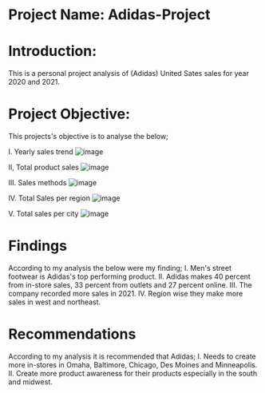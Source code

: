 # Project Name: Adidas-Project

# Introduction:
This is a personal project analysis of (Adidas) United Sates sales for year 2020 and 2021.

# Project Objective:
This projects's objective is to analyse the below;

I. Yearly sales trend
![image](https://user-images.githubusercontent.com/83860301/186651222-db7eef35-a626-4ae6-a857-0e8a102b84f1.png)

II, Total product sales
![image](https://user-images.githubusercontent.com/83860301/186651382-8c12dfd6-d84e-45ba-ad5d-224ca69f83fb.png)

III. Sales methods
![image](https://user-images.githubusercontent.com/83860301/186651641-18b8ff05-7481-4721-9b73-bbeb0cdbfcc0.png)

IV. Total Sales per region
![image](https://user-images.githubusercontent.com/83860301/186651804-6e1a239d-c4d6-4213-b78a-3de06c7e55cb.png)

V. Total sales per city
![image](https://user-images.githubusercontent.com/83860301/186651911-38f68045-e237-4b73-ac5a-093ec7aa8b28.png)

# Findings
According to my analysis the below were my finding;
I. Men's street footwear is Adidas's top performing product.
II. Adidas makes 40 percent from in-store sales, 33 percent from outlets and 27 percent online.
III. The company recorded more sales in 2021.
IV. Region wise they make more sales in west and northeast.

# Recommendations
According to my analysis it is recommended that Adidas;
I. Needs to create more in-stores in Omaha, Baltimore, Chicago, Des Moines and Minneapolis.
II. Create more product awareness for their products especially in the south and midwest.


